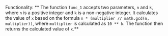 Functionality: ** The function `func_1` accepts two parameters, `n` and `k`, where `n` is a positive integer and `k` is a non-negative integer. It calculates the value of `x` based on the formula `n * (multiplier // math.gcd(n, multiplier))`, where `multiplier` is calculated as `10 ** k`. The function then returns the calculated value of `x`.**